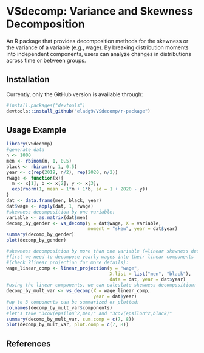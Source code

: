 
VSdecomp: Variance and Skewness Decomposition
=============================================

An R package that provides decomposition methods for the skewness or the variance of a variable (e.g., wage). By breaking distribution moments into independent components, users can analyze changes in distributions across time or between groups.

Installation
------------

Currently, only the GitHub version is available through:

``` r
#install.packages("devtools")
devtools::install_github("eladg9/VSdecomp/r-package")
```

Usage Example
-------------

``` r
library(VSdecomp)
#generate data
n <- 1000
men <- rbinom(n, 1, 0.5)
black <- rbinom(n, 1, 0.5)
year <- c(rep(2019, n/2), rep(2020, n/2))
rwage <- function(x){
  m <- x[1]; b <- x[2]; y <- x[3];
  exp(rnorm(1, mean = 1*m + 1*b, sd = 1 + 2020 - y))
}
dat <- data.frame(men, black, year)
dat$wage <- apply(dat, 1, rwage)
#skewness decomposition by one variable:
variable <- as.matrix(dat$men)
decomp_by_gender <- vs_decomp(y = dat$wage, X = variable,
                              moment = "skew", year = dat$year)
summary(decomp_by_gender)
plot(decomp_by_gender)

#skewness decomposition by more than one variable (=linear skewness decomposition):
#first we need to decompose yearly wages into their linear components
#(check ?linear_projection for more details):
wage_linear_comp <- linear_projection(y = "wage", 
                                      X.list = list("men", "black"),
                                      data = dat, year = dat$year)
#using the linear components, we can calculate skewness decomposition:
decomp_by_mult_var <- vs_decomp(X = wage_linear_comp, 
                                year = dat$year)
#up to 3 components can be summarized or plotted:
colnames(decomp_by_mult_var$components)
#let's take "3cov(epsilon^2,men)" and "3cov(epsilon^2,black)"
summary(decomp_by_mult_var, sum.comp = c(7, 8))
plot(decomp_by_mult_var, plot.comp = c(7, 8))
```

References
----------
